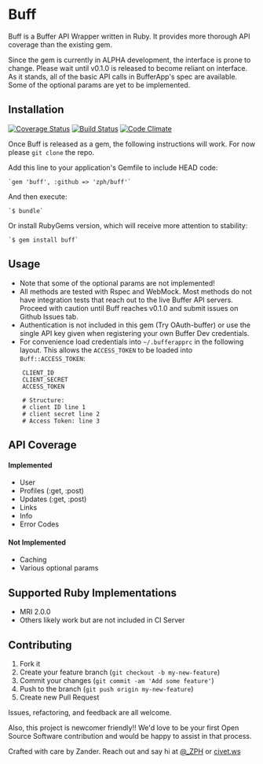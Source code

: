 # Buff

Buff is a Buffer API Wrapper written in Ruby.  It provides more thorough API coverage than the existing gem.

Since the gem is currently in ALPHA development, the interface is prone to change.  Please wait until v0.1.0 is released to become reliant on interface. As it stands, all of the basic API calls in BufferApp's spec are available.  Some of the optional params are yet to be implemented.


## Installation

[![Coverage Status](https://coveralls.io/repos/zph/buff/badge.png?branch=master)](https://coveralls.io/r/zph/buff?branch=master) [![Build Status](https://travis-ci.org/zph/buff.png?branch=master)](https://travis-ci.org/zph/buff) [![Code Climate](https://codeclimate.com/github/zph/buff.png)](https://codeclimate.com/github/zph/buff)

Once Buff is released as a gem, the following instructions will work. For now please `git clone` the repo.

Add this line to your application's Gemfile to include HEAD code:

    `gem 'buff', :github => 'zph/buff'`

And then execute:

    `$ bundle`

Or install RubyGems version, which will receive more attention to stability:

    `$ gem install buff`

## Usage

  * Note that some of the optional params are not implemented!
  * All methods are tested with Rspec and WebMock. Most methods do not have integration tests that reach out to the live Buffer API servers.  Proceed with caution until Buff reaches v0.1.0 and submit issues on Github Issues tab.
  * Authentication is not included in this gem (Try OAuth-buffer) or use the single API key given when registering your own Buffer Dev credentials.
  * For convenience load credentials into `~/.bufferapprc` in the following layout.  This allows the `ACCESS_TOKEN` to be loaded into `Buff::ACCESS_TOKEN`:


```
    CLIENT_ID
    CLIENT_SECRET
    ACCESS_TOKEN

    # Structure:
    # client ID line 1
    # client secret line 2
    # Access Token: line 3
```

## API Coverage

#### Implemented

* User
* Profiles (:get, :post)
* Updates (:get, :post)
* Links
* Info
* Error Codes

#### Not Implemented

* Caching
* Various optional params

## Supported Ruby Implementations
- MRI 2.0.0
- Others likely work but are not included in CI Server

## Contributing

1. Fork it
2. Create your feature branch (`git checkout -b my-new-feature`)
3. Commit your changes (`git commit -am 'Add some feature'`)
4. Push to the branch (`git push origin my-new-feature`)
5. Create new Pull Request

Issues, refactoring, and feedback are all welcome.

Also, this project is newcomer friendly!! We'd love to be your first Open Source Software contribution and would be happy to assist in that process.

Crafted with care by Zander. Reach out and say hi at [@_ZPH](http://twitter.com/_ZPH) or [civet.ws](http://www.civet.ws)
